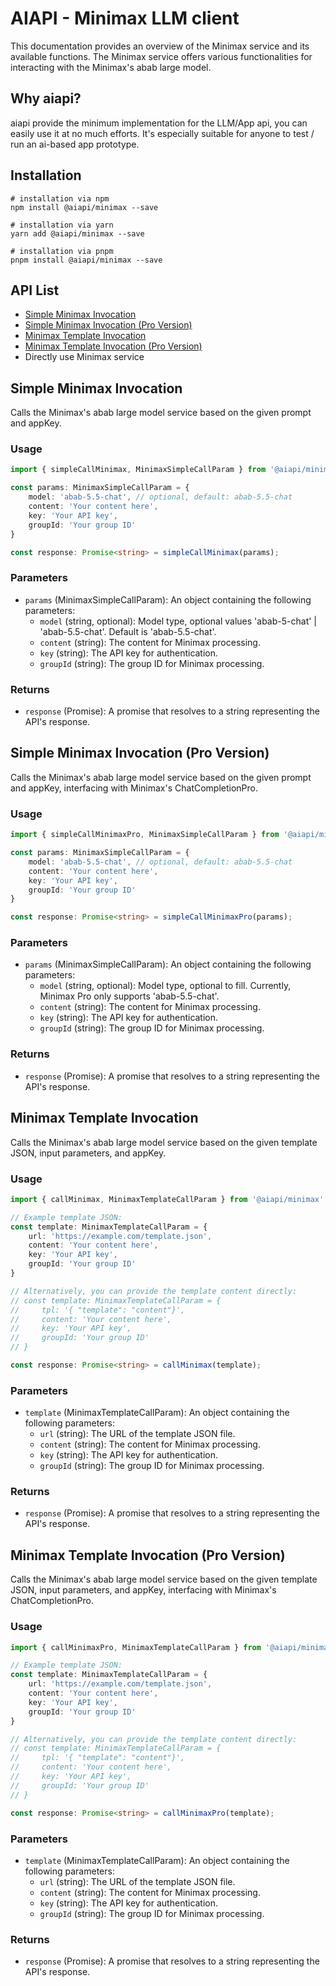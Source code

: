 # AIAPI - Minimax LLM client

This documentation provides an overview of the Minimax service and its available functions. The Minimax service offers various functionalities for interacting with the Minimax's abab large model.


## Why aiapi?
aiapi provide the minimum implementation for the LLM/App api, you can easily use it at no much efforts. It's especially suitable for anyone to test / run an ai-based app prototype.


## Installation
```shell
# installation via npm
npm install @aiapi/minimax --save

# installation via yarn
yarn add @aiapi/minimax --save

# installation via pnpm
pnpm install @aiapi/minimax --save
```


## API List
- [Simple Minimax Invocation](#simple-minimax-invocation)
- [Simple Minimax Invocation (Pro Version)](#simple-minimax-invocation-pro-version)
- [Minimax Template Invocation](#minimax-template-invocation)
- [Minimax Template Invocation (Pro Version)](#minimax-template-invocation-pro-version)
- Directly use Minimax service


## Simple Minimax Invocation

Calls the Minimax's abab large model service based on the given prompt and appKey.


### Usage

```typescript
import { simpleCallMinimax, MinimaxSimpleCallParam } from '@aiapi/minimax'

const params: MinimaxSimpleCallParam = {
    model: 'abab-5.5-chat', // optional, default: abab-5.5-chat
    content: 'Your content here',
    key: 'Your API key',
    groupId: 'Your group ID'
}

const response: Promise<string> = simpleCallMinimax(params);
```

### Parameters

- `params` (MinimaxSimpleCallParam): An object containing the following parameters:
  - `model` (string, optional): Model type, optional values 'abab-5-chat' | 'abab-5.5-chat'. Default is 'abab-5.5-chat'.
  - `content` (string): The content for Minimax processing.
  - `key` (string): The API key for authentication.
  - `groupId` (string): The group ID for Minimax processing.

### Returns

- `response` (Promise<string>): A promise that resolves to a string representing the API's response.

## Simple Minimax Invocation (Pro Version)

Calls the Minimax's abab large model service based on the given prompt and appKey, interfacing with Minimax's ChatCompletionPro.

### Usage

```typescript
import { simpleCallMinimaxPro, MinimaxSimpleCallParam } from '@aiapi/minimax'

const params: MinimaxSimpleCallParam = {
    model: 'abab-5.5-chat', // optional, default: abab-5.5-chat
    content: 'Your content here',
    key: 'Your API key',
    groupId: 'Your group ID'
}

const response: Promise<string> = simpleCallMinimaxPro(params);
```

### Parameters

- `params` (MinimaxSimpleCallParam): An object containing the following parameters:
  - `model` (string, optional): Model type, optional to fill. Currently, Minimax Pro only supports 'abab-5.5-chat'.
  - `content` (string): The content for Minimax processing.
  - `key` (string): The API key for authentication.
  - `groupId` (string): The group ID for Minimax processing.

### Returns

- `response` (Promise<string>): A promise that resolves to a string representing the API's response.

## Minimax Template Invocation

Calls the Minimax's abab large model service based on the given template JSON, input parameters, and appKey.

### Usage

```typescript
import { callMinimax, MinimaxTemplateCallParam } from '@aiapi/minimax'

// Example template JSON:
const template: MinimaxTemplateCallParam = {
    url: 'https://example.com/template.json',
    content: 'Your content here',
    key: 'Your API key',
    groupId: 'Your group ID'
}

// Alternatively, you can provide the template content directly:
// const template: MinimaxTemplateCallParam = {
//     tpl: '{ "template": "content"}',
//     content: 'Your content here',
//     key: 'Your API key',
//     groupId: 'Your group ID'
// }

const response: Promise<string> = callMinimax(template);
```

### Parameters

- `template` (MinimaxTemplateCallParam): An object containing the following parameters:
  - `url` (string): The URL of the template JSON file.
  - `content` (string): The content for Minimax processing.
  - `key` (string): The API key for authentication.
  - `groupId` (string): The group ID for Minimax processing.

### Returns

- `response` (Promise<string>): A promise that resolves to a string representing the API's response.

## Minimax Template Invocation (Pro Version)

Calls the Minimax's abab large model service based on the given template JSON, input parameters, and appKey, interfacing with Minimax's ChatCompletionPro.

### Usage

```typescript
import { callMinimaxPro, MinimaxTemplateCallParam } from '@aiapi/minimax'

// Example template JSON:
const template: MinimaxTemplateCallParam = {
    url: 'https://example.com/template.json',
    content: 'Your content here',
    key: 'Your API key',
    groupId: 'Your group ID'
}

// Alternatively, you can provide the template content directly:
// const template: MinimaxTemplateCallParam = {
//     tpl: '{ "template": "content"}',
//     content: 'Your content here',
//     key: 'Your API key',
//     groupId: 'Your group ID'
// }

const response: Promise<string> = callMinimaxPro(template);
```

### Parameters

- `template` (MinimaxTemplateCallParam): An object containing the following parameters:
  - `url` (string): The URL of the template JSON file.
  - `content` (string): The content for Minimax processing.
  - `key` (string): The API key for authentication.
  - `groupId` (string): The group ID for Minimax processing.

### Returns

- `response` (Promise<string>): A promise that resolves to a string representing the API's response.

